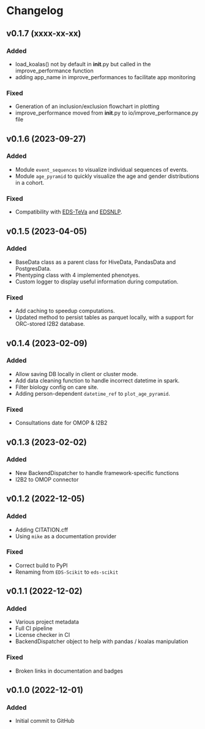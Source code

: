 # Changelog

## v0.1.7 (xxxx-xx-xx)
### Added
- load_koalas() not by default in __init__.py but called in the improve_performance function
- adding app_name in improve_performances to facilitate app monitoring

### Fixed
- Generation of an inclusion/exclusion flowchart in plotting
- improve_performance moved from __init__.py to io/improve_performance.py file

## v0.1.6 (2023-09-27)
### Added
- Module ``event_sequences`` to visualize individual sequences of events.
- Module ``age_pyramid`` to quickly visualize the age and gender distributions in a cohort.
### Fixed
- Compatibility with [EDS-TeVa](https://github.com/aphp/edsteva) and [EDSNLP](https://github.com/aphp/edsnlp).

## v0.1.5 (2023-04-05)

### Added

- BaseData class as a parent class for HiveData, PandasData and PostgresData.
- Phentyping class with 4 implemented phenotyes.
- Custom logger to display useful information during computation.

### Fixed

- Add caching to speedup computations.
- Updated method to persist tables as parquet locally, with a support for ORC-stored I2B2 database.


## v0.1.4 (2023-02-09)

### Added

- Allow saving DB locally in client or cluster mode.
- Add data cleaning function to handle incorrect datetime in spark.
- Filter biology config on care site.
- Adding person-dependent `datetime_ref` to `plot_age_pyramid`.

### Fixed

- Consultations date for OMOP & I2B2


## v0.1.3 (2023-02-02)

### Added

- New BackendDispatcher to handle framework-specific functions
- I2B2 to OMOP connector

## v0.1.2 (2022-12-05)

### Added

- Adding CITATION.cff
- Using `mike` as a documentation provider

### Fixed

- Correct build to PyPI
- Renaming from `EDS-Scikit` to `eds-scikit`

## v0.1.1 (2022-12-02)

### Added
- Various project metadata
- Full CI pipeline
- License checker in CI
- BackendDispatcher object to help with pandas / koalas manipulation

### Fixed

- Broken links in documentation and badges

## v0.1.0 (2022-12-01)

### Added

- Initial commit to GitHub
